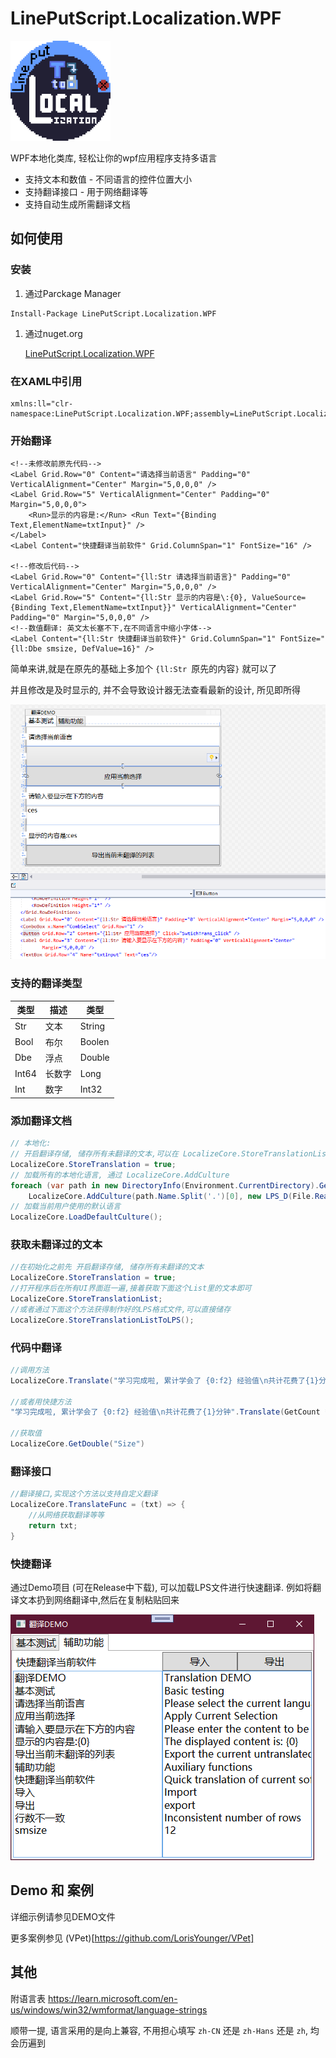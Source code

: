 # LinePutScript.Localization.WPF

<img src="Localization.png" alt="Localization" style="zoom:50%;" />

WPF本地化类库, 轻松让你的wpf应用程序支持多语言

* 支持文本和数值 - 不同语言的控件位置大小
* 支持翻译接口 - 用于网络翻译等
* 支持自动生成所需翻译文档

## 如何使用

### 安装

1. 通过Parckage Manager

```
Install-Package LinePutScript.Localization.WPF
```

1. 通过nuget.org

   [LinePutScript.Localization.WPF](https://www.nuget.org/packages/LinePutScript.Localization.WPF/)

### 在XAML中引用

```xaml
xmlns:ll="clr-namespace:LinePutScript.Localization.WPF;assembly=LinePutScript.Localization.WPF"
```

### 开始翻译

```xaml
<!--未修改前原先代码-->
<Label Grid.Row="0" Content="请选择当前语言" Padding="0" VerticalAlignment="Center" Margin="5,0,0,0" />
<Label Grid.Row="5" VerticalAlignment="Center" Padding="0" Margin="5,0,0,0">
    <Run>显示的内容是:</Run> <Run Text="{Binding Text,ElementName=txtInput}" />
</Label>
<Label Content="快捷翻译当前软件" Grid.ColumnSpan="1" FontSize="16" />

<!--修改后代码-->
<Label Grid.Row="0" Content="{ll:Str 请选择当前语言}" Padding="0" VerticalAlignment="Center" Margin="5,0,0,0" />
<Label Grid.Row="5" Content="{ll:Str 显示的内容是\:{0}, ValueSource={Binding Text,ElementName=txtInput}}" VerticalAlignment="Center" Padding="0" Margin="5,0,0,0" />
<!--数值翻译: 英文太长塞不下,在不同语言中缩小字体-->
<Label Content="{ll:Str 快捷翻译当前软件}" Grid.ColumnSpan="1" FontSize="{ll:Dbe smsize, DefValue=16}" />
```

简单来讲,就是在原先的基础上多加个 `{ll:Str `原先的内容`}` 就可以了

并且修改是及时显示的, 并不会导致设计器无法查看最新的设计, 所见即所得

![image-20230630130456413](README.assets/image-20230630130456413.png)

### 支持的翻译类型

| 类型  | 描述   | 类型   |
| ----- | ------ | ------ |
| Str   | 文本   | String |
| Bool  | 布尔   | Boolen |
| Dbe   | 浮点   | Double |
| Int64 | 长数字 | Long   |
| Int   | 数字   | Int32  |

### 添加翻译文档

```C#
// 本地化:
// 开启翻译存储, 储存所有未翻译的文本,可以在 LocalizeCore.StoreTranslationList 中查看所有未翻译过的文本
LocalizeCore.StoreTranslation = true;
// 加载所有的本地化语言, 通过 LocalizeCore.AddCulture
foreach (var path in new DirectoryInfo(Environment.CurrentDirectory).GetFiles("*.lps"))
    LocalizeCore.AddCulture(path.Name.Split('.')[0], new LPS_D(File.ReadAllText(path.FullName)));
// 加载当前用户使用的默认语言
LocalizeCore.LoadDefaultCulture();
```

### 获取未翻译过的文本

```C#
//在初始化之前先 开启翻译存储, 储存所有未翻译的文本
LocalizeCore.StoreTranslation = true;
//打开程序后在所有UI界面逛一遍,接着获取下面这个List里的文本即可
LocalizeCore.StoreTranslationList;
//或者通过下面这个方法获得制作好的LPS格式文件,可以直接储存
LocalizeCore.StoreTranslationListToLPS();
```

### 代码中翻译

```C#
//调用方法
LocalizeCore.Translate("学习完成啦, 累计学会了 {0:f2} 经验值\n共计花费了{1}分钟", GetCount * 1.2, MaxTime);

//或者用快捷方法
"学习完成啦, 累计学会了 {0:f2} 经验值\n共计花费了{1}分钟".Translate(GetCount * 1.2, MaxTime);

//获取值
LocalizeCore.GetDouble("Size")
```

### 翻译接口

```C#
//翻译接口,实现这个方法以支持自定义翻译
LocalizeCore.TranslateFunc = (txt) => {
    //从网络获取翻译等等
    return txt;
}
```

### 快捷翻译

通过Demo项目 (可在Release中下载), 可以加载LPS文件进行快速翻译. 例如将翻译文本扔到网络翻译中,然后在复制粘贴回来

![image-20230630134103494](README.assets/image-20230630134103494.png)

## Demo 和 案例

详细示例请参见DEMO文件

更多案例参见 (VPet)[https://github.com/LorisYounger/VPet]

## 其他

附语言表 https://learn.microsoft.com/en-us/windows/win32/wmformat/language-strings

顺带一提, 语言采用的是向上兼容, 不用担心填写 `zh-CN` 还是 `zh-Hans` 还是 `zh`, 均会历遍到

